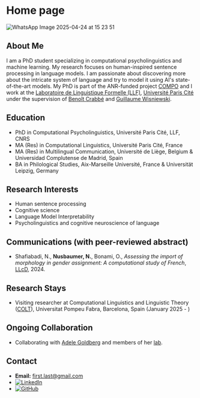 # Home page
![WhatsApp Image 2025-04-24 at 15 23 51](https://github.com/user-attachments/assets/9dc628e8-fe9a-41e9-b1fd-7597169fc77a)


## About Me
I am a PhD student specializing in computational psycholinguistics and machine learning. My research focuses on human-inspired sentence processing in language models. I am passionate about discovering more about the intricate system of language and try to model it using AI's state-of-the-art models. My PhD is part of the ANR-funded project [COMPO](https://anr-compo.github.io) and I work at the [Laboratoire de Linguistique Formelle (LLF)](http://www.llf.cnrs.fr/fr/presentation), [Université Paris Cité](https://u-paris.fr) under the supervision of [Benoît Crabbé](https://scholar.google.com/citations?user=9vyYVd0AAAAJ&hl=fr&oi=ao) and [Guillaume Wisniewski](https://scholar.google.com/citations?user=knVG9GIAAAAJ&hl=fr&oi=ao).

## Education
- PhD in Computational Psycholinguistics, Université Paris Cité, LLF, CNRS
- MA (Res) in Computational Linguistics, Université Paris Cité, France
- MA (Res) in Multilingual Communication, Université de Liège, Belgium & Universidad Complutense de Madrid, Spain
- BA in Philological Studies, Aix-Marseille Université, France & Universität Leipzig, Germany

## Research Interests
- Human sentence processing
- Cognitive science 
- Language Model Interpretability
- Psycholinguistics and cognitive neuroscience of language 

## Communications (with peer-reviewed abstract)
- Shafiabadi, N., **Nusbaumer, N.**, Bonami, O., _Assessing the import of morphology in gender assignment: A computational study of French_, [LLcD](https://llcd2024.sciencesconf.org), 2024.

## Research Stays
- Visiting researcher at Computational Linguistics and Linguistic Theory ([COLT](https://www.upf.edu/web/colt)), Universitat Pompeu Fabra, Barcelona, Spain (January 2025 - ) 

## Ongoing Collaboration
- Collaborating with [Adele Goldberg](https://scholar.google.com/citations?user=aK42DkQAAAAJ&hl=fr&oi=ao) and members of her [lab](https://adele.scholar.princeton.edu/people).

## Contact
- **Email:** first.last@gmail.com
- [![LinkedIn](https://img.shields.io/badge/LinkedIn-Profile-blue?logo=linkedin)](https://fr.linkedin.com/in/nina-nusbaumer-752aab182/en)
- [![GitHub](https://img.shields.io/badge/GitHub-Profile-black?logo=github)](https://github.com/NinaNusb)


